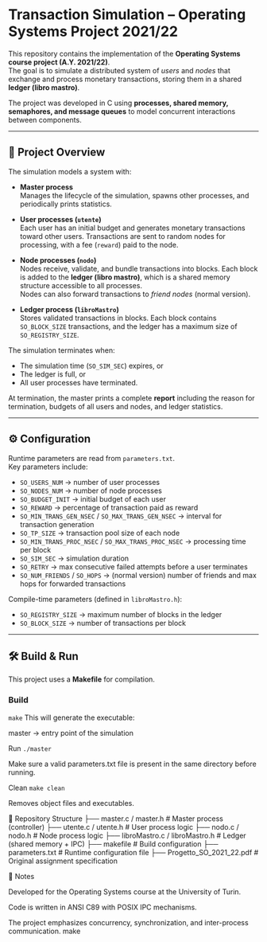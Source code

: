 # Transaction Simulation – Operating Systems Project 2021/22

This repository contains the implementation of the **Operating Systems course project (A.Y. 2021/22)**.  
The goal is to simulate a distributed system of *users* and *nodes* that exchange and process monetary transactions, storing them in a shared **ledger (libro mastro)**.

The project was developed in C using **processes, shared memory, semaphores, and message queues** to model concurrent interactions between components.

---

## 📌 Project Overview

The simulation models a system with:

- **Master process**  
  Manages the lifecycle of the simulation, spawns other processes, and periodically prints statistics.

- **User processes (`utente`)**  
  Each user has an initial budget and generates monetary transactions toward other users. Transactions are sent to random nodes for processing, with a fee (`reward`) paid to the node.

- **Node processes (`nodo`)**  
  Nodes receive, validate, and bundle transactions into blocks. Each block is added to the **ledger (libro mastro)**, which is a shared memory structure accessible to all processes.  
  Nodes can also forward transactions to *friend nodes* (normal version).

- **Ledger process (`libroMastro`)**  
  Stores validated transactions in blocks. Each block contains `SO_BLOCK_SIZE` transactions, and the ledger has a maximum size of `SO_REGISTRY_SIZE`.

The simulation terminates when:
- The simulation time (`SO_SIM_SEC`) expires, or  
- The ledger is full, or  
- All user processes have terminated.

At termination, the master prints a complete **report** including the reason for termination, budgets of all users and nodes, and ledger statistics.

---

## ⚙️ Configuration

Runtime parameters are read from `parameters.txt`.  
Key parameters include:

- `SO_USERS_NUM` → number of user processes  
- `SO_NODES_NUM` → number of node processes  
- `SO_BUDGET_INIT` → initial budget of each user  
- `SO_REWARD` → percentage of transaction paid as reward  
- `SO_MIN_TRANS_GEN_NSEC` / `SO_MAX_TRANS_GEN_NSEC` → interval for transaction generation  
- `SO_TP_SIZE` → transaction pool size of each node  
- `SO_MIN_TRANS_PROC_NSEC` / `SO_MAX_TRANS_PROC_NSEC` → processing time per block  
- `SO_SIM_SEC` → simulation duration  
- `SO_RETRY` → max consecutive failed attempts before a user terminates  
- `SO_NUM_FRIENDS` / `SO_HOPS` → (normal version) number of friends and max hops for forwarded transactions  

Compile-time parameters (defined in `libroMastro.h`):
- `SO_REGISTRY_SIZE` → maximum number of blocks in the ledger  
- `SO_BLOCK_SIZE` → number of transactions per block  

---

## 🛠️ Build & Run

This project uses a **Makefile** for compilation.

### Build
```make```
This will generate the executable:

master → entry point of the simulation

Run
```./master```


Make sure a valid parameters.txt file is present in the same directory before running.

Clean
```make clean```


Removes object files and executables.

📂 Repository Structure
├── master.c / master.h        # Master process (controller)
├── utente.c / utente.h        # User process logic
├── nodo.c / nodo.h            # Node process logic
├── libroMastro.c / libroMastro.h # Ledger (shared memory + IPC)
├── makefile                   # Build configuration
├── parameters.txt             # Runtime configuration file
├── Progetto_SO_2021_22.pdf    # Original assignment specification

📖 Notes

Developed for the Operating Systems course at the University of Turin.

Code is written in ANSI C89 with POSIX IPC mechanisms.

The project emphasizes concurrency, synchronization, and inter-process communication.
make
